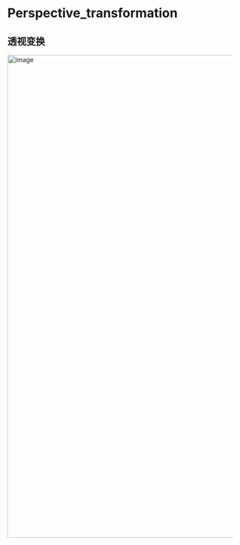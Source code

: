 # Perspective_transformation
## 透视变换
<img width="1081" alt="image" src="https://github.com/tangjunhao518/badou-ai-special-2023/assets/93815985/21bef868-ef21-41ab-84c6-ece7bb4359a8">
